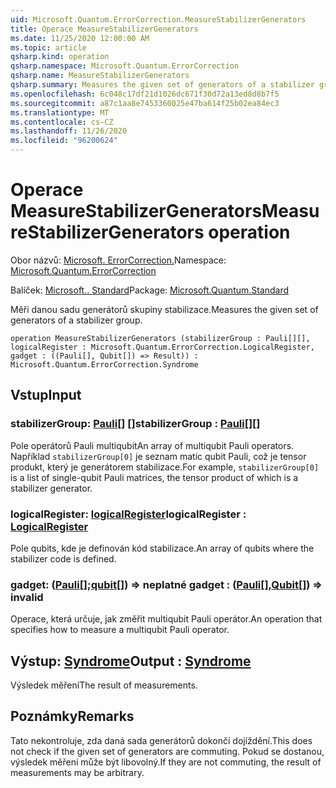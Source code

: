 ```yaml
---
uid: Microsoft.Quantum.ErrorCorrection.MeasureStabilizerGenerators
title: Operace MeasureStabilizerGenerators
ms.date: 11/25/2020 12:00:00 AM
ms.topic: article
qsharp.kind: operation
qsharp.namespace: Microsoft.Quantum.ErrorCorrection
qsharp.name: MeasureStabilizerGenerators
qsharp.summary: Measures the given set of generators of a stabilizer group.
ms.openlocfilehash: 6c048c17df21d1026dc671f30d72a13ed8d8b7f5
ms.sourcegitcommit: a87c1aa8e7453360025e47ba614f25b02ea84ec3
ms.translationtype: MT
ms.contentlocale: cs-CZ
ms.lasthandoff: 11/26/2020
ms.locfileid: "96200624"
---
```

# <a name="measurestabilizergenerators-operation"></a><span data-ttu-id="4f350-102">Operace MeasureStabilizerGenerators</span><span class="sxs-lookup"><span data-stu-id="4f350-102">MeasureStabilizerGenerators operation</span></span>

<span data-ttu-id="4f350-103">Obor názvů: [Microsoft. ErrorCorrection.](xref:Microsoft.Quantum.ErrorCorrection)</span><span class="sxs-lookup"><span data-stu-id="4f350-103">Namespace: [Microsoft.Quantum.ErrorCorrection](xref:Microsoft.Quantum.ErrorCorrection)</span></span>

<span data-ttu-id="4f350-104">Balíček: [Microsoft.. Standard](https://nuget.org/packages/Microsoft.Quantum.Standard)</span><span class="sxs-lookup"><span data-stu-id="4f350-104">Package: [Microsoft.Quantum.Standard](https://nuget.org/packages/Microsoft.Quantum.Standard)</span></span>


<span data-ttu-id="4f350-105">Měří danou sadu generátorů skupiny stabilizace.</span><span class="sxs-lookup"><span data-stu-id="4f350-105">Measures the given set of generators of a stabilizer group.</span></span>

```qsharp
operation MeasureStabilizerGenerators (stabilizerGroup : Pauli[][], logicalRegister : Microsoft.Quantum.ErrorCorrection.LogicalRegister, gadget : ((Pauli[], Qubit[]) => Result)) : Microsoft.Quantum.ErrorCorrection.Syndrome
```


## <a name="input"></a><span data-ttu-id="4f350-106">Vstup</span><span class="sxs-lookup"><span data-stu-id="4f350-106">Input</span></span>

### <a name="stabilizergroup--pauli"></a><span data-ttu-id="4f350-107">stabilizerGroup: [Pauli](xref:microsoft.quantum.lang-ref.pauli)[] []</span><span class="sxs-lookup"><span data-stu-id="4f350-107">stabilizerGroup : [Pauli](xref:microsoft.quantum.lang-ref.pauli)[][]</span></span>

<span data-ttu-id="4f350-108">Pole operátorů Pauli multiqubit</span><span class="sxs-lookup"><span data-stu-id="4f350-108">An array of multiqubit Pauli operators.</span></span>
<span data-ttu-id="4f350-109">Například `stabilizerGroup[0]` je seznam matic qubit Pauli, což je tensor produkt, který je generátorem stabilizace.</span><span class="sxs-lookup"><span data-stu-id="4f350-109">For example, `stabilizerGroup[0]` is a list of single-qubit Pauli matrices, the tensor product of which is a stabilizer generator.</span></span>


### <a name="logicalregister--logicalregister"></a><span data-ttu-id="4f350-110">logicalRegister: [logicalRegister](xref:Microsoft.Quantum.ErrorCorrection.LogicalRegister)</span><span class="sxs-lookup"><span data-stu-id="4f350-110">logicalRegister : [LogicalRegister](xref:Microsoft.Quantum.ErrorCorrection.LogicalRegister)</span></span>

<span data-ttu-id="4f350-111">Pole qubits, kde je definován kód stabilizace.</span><span class="sxs-lookup"><span data-stu-id="4f350-111">An array of qubits where the stabilizer code is defined.</span></span>


### <a name="gadget--pauliqubit--__invalidresult__"></a><span data-ttu-id="4f350-112">gadget: ([Pauli](xref:microsoft.quantum.lang-ref.pauli)[];[qubit](xref:microsoft.quantum.lang-ref.qubit)[]) => __neplatné <Result>__</span><span class="sxs-lookup"><span data-stu-id="4f350-112">gadget : ([Pauli](xref:microsoft.quantum.lang-ref.pauli)[],[Qubit](xref:microsoft.quantum.lang-ref.qubit)[]) => __invalid<Result>__</span></span> 

<span data-ttu-id="4f350-113">Operace, která určuje, jak změřit multiqubit Pauli operátor.</span><span class="sxs-lookup"><span data-stu-id="4f350-113">An operation that specifies how to measure a multiqubit Pauli operator.</span></span>



## <a name="output--syndrome"></a><span data-ttu-id="4f350-114">Výstup: [Syndrome](xref:Microsoft.Quantum.ErrorCorrection.Syndrome)</span><span class="sxs-lookup"><span data-stu-id="4f350-114">Output : [Syndrome](xref:Microsoft.Quantum.ErrorCorrection.Syndrome)</span></span>

<span data-ttu-id="4f350-115">Výsledek měření</span><span class="sxs-lookup"><span data-stu-id="4f350-115">The result of measurements.</span></span>

## <a name="remarks"></a><span data-ttu-id="4f350-116">Poznámky</span><span class="sxs-lookup"><span data-stu-id="4f350-116">Remarks</span></span>

<span data-ttu-id="4f350-117">Tato nekontroluje, zda daná sada generátorů dokončí dojíždění.</span><span class="sxs-lookup"><span data-stu-id="4f350-117">This does not check if the given set of generators are commuting.</span></span>
<span data-ttu-id="4f350-118">Pokud se dostanou, výsledek měření může být libovolný.</span><span class="sxs-lookup"><span data-stu-id="4f350-118">If they are not commuting, the result of measurements may be arbitrary.</span></span>
